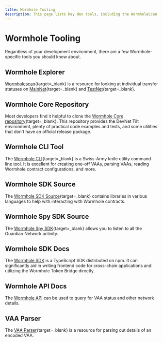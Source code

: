 ```yaml
---
title: Wormhole Tooling
description: This page lists key dev tools, including the WormholeScan Explorer, Core protocol repo, Wormhole CLI, Wormhole SDKs, and APIs for querying network data.
---
```


# Wormhole Tooling

Regardless of your development environment, there are a few Wormhole-specific tools you should know about.

## Wormhole Explorer

[Wormholescan](https://wormholescan.io){target=\_blank} is a resource for looking at individual transfer statuses on [MainNet](https://wormholescan.io){target=\_blank} and [TestNet](https://wormholescan.io/#/?network=TESTNET){target=\_blank}.

## Wormhole Core Repository

Most developers find it helpful to clone the [Wormhole Core repository](https://github.com/wormhole-foundation/wormhole/tree/main/){target=\_blank}. This repository provides the DevNet Tilt environment, plenty of practical code examples and tests, and some utilities that don't have an official release package.

## Wormhole CLI Tool

The [Wormhole CLI](https://github.com/wormhole-foundation/wormhole/tree/main/clients/js){target=\_blank} is a Swiss-Army knife utility command line tool. It is excellent for creating one-off VAAs, parsing VAAs, reading Wormhole contract configurations, and more.

## Wormhole SDK Source

The [Wormhole SDK Source](https://github.com/wormhole-foundation/wormhole/tree/main/sdk){target=\_blank} contains libraries in various languages to help with interacting with Wormhole contracts.

## Wormhole Spy SDK Source

The [Wormhole Spy SDK](https://github.com/wormhole-foundation/wormhole/tree/main/spydk/js){target=\_blank} allows you to listen to all the Guardian Network activity.

## Wormhole SDK Docs

The [Wormhole SDK](/build/build-apps/wormhole-sdk/) is a TypeScript SDK distributed on npm. It can significantly aid in writing frontend code for cross-chain applications and utilizing the Wormhole Token Bridge directly.

## Wormhole API Docs

The [Wormhole API](#) can be used to query for VAA status and other network details.

## VAA Parser

The [VAA Parser](https://vaa.dev/#/parse){target=\_blank} is a resource for parsing out details of an encoded VAA.